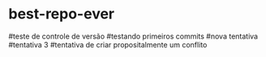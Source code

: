 # best-repo-ever
#teste de controle de versão
#testando primeiros commits
#nova tentativa
#tentativa 3
#tentativa de criar propositalmente um conflito

